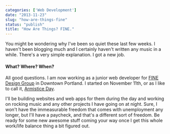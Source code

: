 ```yaml
---
categories: ['Web Development']
date: "2013-11-23"
slug: "how-are-things-fine"
status: "publish"
title: "How Are Things? FINE."
---
```


You might be wondering why I've been so quiet these last few weeks. I haven't been blogging much and I certainly haven't written any music in a while. There's a very simple explanation. I got a new job.

#### What? Where? When?

All good questions. I am now working as a junior web developer for [FINE Design Group](http://www.finedesigngroup.com) in Downtown Portland. I started on November 11th, or as I like to call it, [Armistice Day](http://en.wikipedia.org/wiki/Armistice_Day).

I'll be building websites and web apps for them during the day and working on rocking music and any other projects I have going on at night. Sure, I won't have the immeasurable freedom that comes with unemployment any longer, but I'll have a paycheck, and that's a different sort of freedom. Be ready for some new awesome stuff coming your way once I get this whole work/life balance thing a bit figured out.
